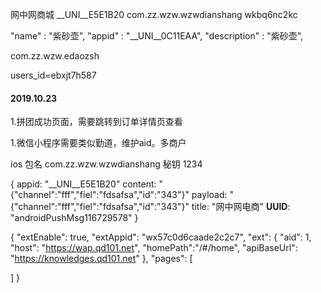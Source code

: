 网中网商城  __UNI__E5E1B20
com.zz.wzw.wzwdianshang
wkbq6nc2kc


"name" : "紫砂壶",
"appid" : "__UNI__0C11EAA",
"description" : "紫砂壶",

com.zz.wzw.edaozsh

users_id=ebxjt7h587







#### 2019.10.23
1.拼团成功页面，需要跳转到订单详情页查看


1.微信小程序需要类似勤道，维护aid。多商户


ios 包名  com.zz.wzw.wzwdianshang
秘钥 1234


{
appid: "__UNI__E5E1B20"
content: "{"channel":"fff","fiel":"fdsafsa","id":"343"}"
payload: "{"channel":"fff","fiel":"fdsafsa","id":"343"}"
title: "网中网电商"
__UUID__: "androidPushMsg116729578"
}


{
  "extEnable": true,
  "extAppid": "wx57c0d6caade2c2c7",
  "ext": {
    "aid": 1,
    "host": "https://wap.qd101.net",
    "homePath":"/#/home",
    "apiBaseUrl": "https://knowledges.qd101.net"
  },
  "pages": [

  ]
}
